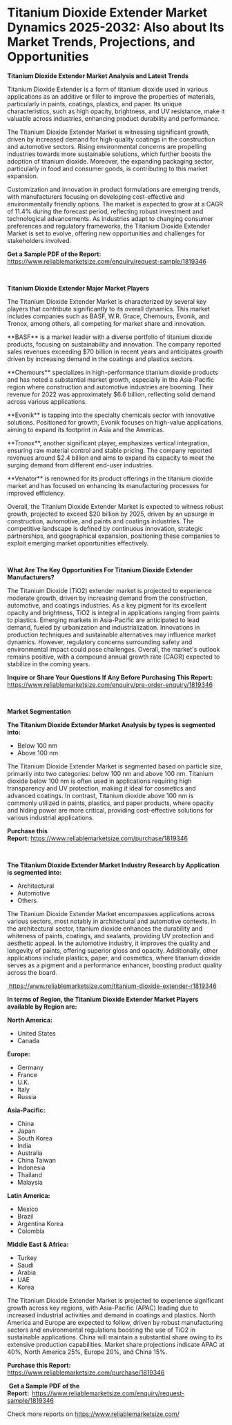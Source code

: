 <p><h1>Titanium Dioxide Extender Market Dynamics 2025-2032: Also about Its Market Trends, Projections, and Opportunities</h1></p><p><strong>Titanium Dioxide Extender Market Analysis and Latest Trends</strong></p>
<p><p>Titanium Dioxide Extender is a form of titanium dioxide used in various applications as an additive or filler to improve the properties of materials, particularly in paints, coatings, plastics, and paper. Its unique characteristics, such as high opacity, brightness, and UV resistance, make it valuable across industries, enhancing product durability and performance.</p><p>The Titanium Dioxide Extender Market is witnessing significant growth, driven by increased demand for high-quality coatings in the construction and automotive sectors. Rising environmental concerns are propelling industries towards more sustainable solutions, which further boosts the adoption of titanium dioxide. Moreover, the expanding packaging sector, particularly in food and consumer goods, is contributing to this market expansion.</p><p>Customization and innovation in product formulations are emerging trends, with manufacturers focusing on developing cost-effective and environmentally friendly options. The market is expected to grow at a CAGR of 11.4% during the forecast period, reflecting robust investment and technological advancements. As industries adapt to changing consumer preferences and regulatory frameworks, the Titanium Dioxide Extender Market is set to evolve, offering new opportunities and challenges for stakeholders involved.</p></p>
<p><strong>Get a Sample PDF of the Report:&nbsp;</strong> <a href="https://www.reliablemarketsize.com/enquiry/request-sample/1819346?utm_campaign=2996&utm_medium=2&utm_source=Github&utm_content=ia&utm_term=01042025&utm_id=titanium-dioxide-extender">https://www.reliablemarketsize.com/enquiry/request-sample/1819346</a></p>
<p>&nbsp;</p>
<p><strong>Titanium Dioxide Extender Major Market Players</strong></p>
<p><p>The Titanium Dioxide Extender Market is characterized by several key players that contribute significantly to its overall dynamics. This market includes companies such as BASF, W.R. Grace, Chemours, Evonik, and Tronox, among others, all competing for market share and innovation.</p><p>**BASF** is a market leader with a diverse portfolio of titanium dioxide products, focusing on sustainability and innovation. The company reported sales revenues exceeding $70 billion in recent years and anticipates growth driven by increasing demand in the coatings and plastics sectors.</p><p>**Chemours** specializes in high-performance titanium dioxide products and has noted a substantial market growth, especially in the Asia-Pacific region where construction and automotive industries are booming. Their revenue for 2022 was approximately $6.6 billion, reflecting solid demand across various applications.</p><p>**Evonik** is tapping into the specialty chemicals sector with innovative solutions. Positioned for growth, Evonik focuses on high-value applications, aiming to expand its footprint in Asia and the Americas. </p><p>**Tronox**, another significant player, emphasizes vertical integration, ensuring raw material control and stable pricing. The company reported revenues around $2.4 billion and aims to expand its capacity to meet the surging demand from different end-user industries.</p><p>**Venator** is renowned for its product offerings in the titanium dioxide market and has focused on enhancing its manufacturing processes for improved efficiency. </p><p>Overall, the Titanium Dioxide Extender Market is expected to witness robust growth, projected to exceed $20 billion by 2025, driven by an upsurge in construction, automotive, and paints and coatings industries. The competitive landscape is defined by continuous innovation, strategic partnerships, and geographical expansion, positioning these companies to exploit emerging market opportunities effectively.</p></p>
<p>&nbsp;</p>
<p><strong>What Are The Key Opportunities For Titanium Dioxide Extender Manufacturers?</strong></p>
<p><p>The Titanium Dioxide (TiO2) extender market is projected to experience moderate growth, driven by increasing demand from the construction, automotive, and coatings industries. As a key pigment for its excellent opacity and brightness, TiO2 is integral in applications ranging from paints to plastics. Emerging markets in Asia-Pacific are anticipated to lead demand, fueled by urbanization and industrialization. Innovations in production techniques and sustainable alternatives may influence market dynamics. However, regulatory concerns surrounding safety and environmental impact could pose challenges. Overall, the market's outlook remains positive, with a compound annual growth rate (CAGR) expected to stabilize in the coming years.</p></p>
<p><strong>Inquire or Share Your Questions If Any Before Purchasing This Report:</strong> <a href="https://www.reliablemarketsize.com/enquiry/pre-order-enquiry/1819346?utm_campaign=2996&utm_medium=2&utm_source=Github&utm_content=ia&utm_term=01042025&utm_id=titanium-dioxide-extender">https://www.reliablemarketsize.com/enquiry/pre-order-enquiry/1819346</a></p>
<p>&nbsp;</p>
<p><strong>Market Segmentation</strong></p>
<p><strong>The Titanium Dioxide Extender Market Analysis by types is segmented into:</strong></p>
<p><ul><li>Below 100 nm</li><li>Above 100 nm</li></ul></p>
<p><p>The Titanium Dioxide Extender Market is segmented based on particle size, primarily into two categories: below 100 nm and above 100 nm. Titanium dioxide below 100 nm is often used in applications requiring high transparency and UV protection, making it ideal for cosmetics and advanced coatings. In contrast, Titanium dioxide above 100 nm is commonly utilized in paints, plastics, and paper products, where opacity and hiding power are more critical, providing cost-effective solutions for various industrial applications.</p></p>
<p><strong>Purchase this Report:&nbsp;</strong><a href="https://www.reliablemarketsize.com/purchase/1819346?utm_campaign=2996&utm_medium=2&utm_source=Github&utm_content=ia&utm_term=01042025&utm_id=titanium-dioxide-extender">https://www.reliablemarketsize.com/purchase/1819346</a></p>
<p>&nbsp;</p>
<p><strong>The Titanium Dioxide Extender Market Industry Research by Application is segmented into:</strong></p>
<p><ul><li>Architectural</li><li>Automotive</li><li>Others</li></ul></p>
<p><p>The Titanium Dioxide Extender Market encompasses applications across various sectors, most notably in architectural and automotive contexts. In the architectural sector, titanium dioxide enhances the durability and whiteness of paints, coatings, and sealants, providing UV protection and aesthetic appeal. In the automotive industry, it improves the quality and longevity of paints, offering superior gloss and opacity. Additionally, other applications include plastics, paper, and cosmetics, where titanium dioxide serves as a pigment and a performance enhancer, boosting product quality across the board.</p></p>
<p><a href="https://www.reliablemarketsize.com/titanium-dioxide-extender-r1819346?utm_campaign=2996&utm_medium=2&utm_source=Github&utm_content=ia&utm_term=01042025&utm_id=titanium-dioxide-extender">&nbsp;https://www.reliablemarketsize.com/titanium-dioxide-extender-r1819346</a></p>
<p><strong>In terms of Region, the Titanium Dioxide Extender Market Players available by Region are:</strong></p>
<p>
    <p> <strong> North America: </strong>
        <ul>
            <li>United States</li>
            <li>Canada</li>
        </ul>
        </p> 
    <p> <strong> Europe: </strong>
        <ul>
            <li>Germany</li>
            <li>France</li>
            <li>U.K.</li>
            <li>Italy</li>
            <li>Russia</li>
        </ul>
        </p> 
    <p> <strong> Asia-Pacific: </strong>
        <ul>
            <li>China</li>
            <li>Japan</li>
            <li>South Korea</li>
            <li>India</li>
            <li>Australia</li>
            <li>China Taiwan</li>
            <li>Indonesia</li>
            <li>Thailand</li>
            <li>Malaysia</li>
        </ul>
        </p> 
    <p> <strong> Latin America: </strong>
        <ul>
            <li>Mexico</li>
            <li>Brazil</li>
            <li>Argentina Korea</li>
            <li>Colombia</li>
        </ul>
        </p> 
    <p> <strong> Middle East & Africa: </strong>
        <ul>
            <li>Turkey</li>
            <li>Saudi</li>
            <li>Arabia</li>
            <li>UAE</li>
            <li>Korea</li>
        </ul>
    </p>
    </p>
<p><p>The Titanium Dioxide Extender Market is projected to experience significant growth across key regions, with Asia-Pacific (APAC) leading due to increased industrial activities and demand in coatings and plastics. North America and Europe are expected to follow, driven by robust manufacturing sectors and environmental regulations boosting the use of TiO2 in sustainable applications. China will maintain a substantial share owing to its extensive production capabilities. Market share projections indicate APAC at 40%, North America 25%, Europe 20%, and China 15%.</p></p>
<p><strong>Purchase this Report: </strong><a href="https://www.reliablemarketsize.com/purchase/1819346?utm_campaign=2996&utm_medium=2&utm_source=Github&utm_content=ia&utm_term=01042025&utm_id=titanium-dioxide-extender">https://www.reliablemarketsize.com/purchase/1819346</a></p>
<p>&nbsp;<strong>Get a Sample PDF of the Report:&nbsp;&nbsp;</strong><a href="https://www.reliablemarketsize.com/enquiry/request-sample/1819346?utm_campaign=2996&utm_medium=2&utm_source=Github&utm_content=ia&utm_term=01042025&utm_id=titanium-dioxide-extender">https://www.reliablemarketsize.com/enquiry/request-sample/1819346</a></p>
<p><strong></strong></p>
<p>Check more reports on <a href="https://www.reliablemarketsize.com/?utm_campaign=2996&utm_medium=2&utm_source=Github&utm_content=ia&utm_term=01042025&utm_id=titanium-dioxide-extender">https://www.reliablemarketsize.com/</a></p>